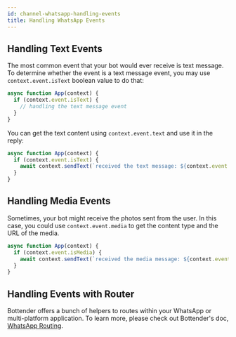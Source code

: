 ```yaml
---
id: channel-whatsapp-handling-events
title: Handling WhatsApp Events
---
```


## Handling Text Events

The most common event that your bot would ever receive is text message. To determine whether the event is a text message event, you may use `context.event.isText` boolean value to do that:

```js
async function App(context) {
  if (context.event.isText) {
    // handling the text message event
  }
}
```

You can get the text content using `context.event.text` and use it in the reply:

```js
async function App(context) {
  if (context.event.isText) {
    await context.sendText(`received the text message: ${context.event.text}`);
  }
}
```

## Handling Media Events

Sometimes, your bot might receive the photos sent from the user. In this case, you could use `context.event.media` to get the content type and the URL of the media.

```js
async function App(context) {
  if (context.event.isMedia) {
    await context.sendText(`received the media message: ${context.event.media.contentType} ${context.event.media.url}`);
  }
}
```

## Handling Events with Router

Bottender offers a bunch of helpers to routes within your WhatsApp or multi-platform application. To learn more, please check out Bottender's doc, [WhatsApp Routing](channel-whatsapp-routing.md).
